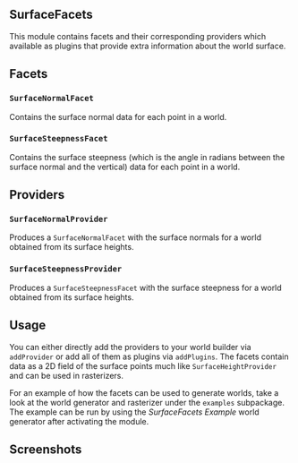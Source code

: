 ## SurfaceFacets
This module contains facets and their corresponding providers which available as plugins that provide extra information about the world surface.

## Facets
### `SurfaceNormalFacet`
Contains the surface normal data for each point in a world.

### `SurfaceSteepnessFacet`
Contains the surface steepness (which is the angle in radians between the surface normal and the vertical) data for each point in a world.

## Providers
### `SurfaceNormalProvider`
Produces a `SurfaceNormalFacet` with the surface normals for a world obtained from its surface heights.

### `SurfaceSteepnessProvider`
Produces a `SurfaceSteepnessFacet` with the surface steepness for a world obtained from its surface heights.

## Usage
You can either directly add the providers to your world builder via `addProvider` or add all of them as plugins via `addPlugins`. The facets contain data as a 2D field of the surface points much like `SurfaceHeightProvider` and can be used in rasterizers.

For an example of how the facets can be used to generate worlds, take a look at the world generator and rasterizer under the `examples` subpackage. The example can be run by using the _SurfaceFacets Example_ world generator after activating the module.

## Screenshots
